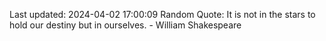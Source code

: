 Last updated: 2024-04-02 17:00:09
Random Quote: It is not in the stars to hold our destiny but in ourselves. - William Shakespeare